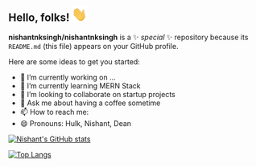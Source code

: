 
## Hello, folks! <img src="imgs/wave.gif" width="30px">


**nishantnksingh/nishantnksingh** is a ✨ _special_ ✨ repository because its `README.md` (this file) appears on your GitHub profile.

Here are some ideas to get you started:

- 🔭 I’m currently working on ...
- 🌱 I’m currently learning MERN Stack
- 👯 I’m looking to collaborate on startup projects
- 💬 Ask me about having a coffee sometime
- 📫 How to reach me: <a href="https://www.linkedin.com/in/nishantnksingh/"></a>
- 😄 Pronouns: Hulk, Nishant, Dean


[![Nishant's GitHub stats](https://github-readme-stats.vercel.app/api?username=nishantnksingh)](https://github.com/nishantnksingh/github-readme-stats)

[![Top Langs](https://github-readme-stats.vercel.app/api/top-langs/?username=nishantnksingh&layout=compact)](https://github.com/nishantnksingh/github-readme-stats)
